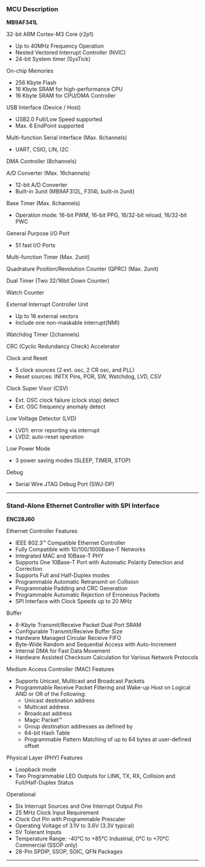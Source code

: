 ### <a name="MB9AF314L"></a>MCU Description ##
**MB9AF341L**  

32-bit ARM Cortex-M3 Core (r2p1)  
 - Up to 40MHz Frequency Operation  
 - Nested Vectored Interrupt Controller (NVIC)  
 - 24-bit System timer (SysTick)

On-chip Memories  
 - 256 Kbyte Flash  
 -  16 Kbyte SRAM for high-performance CPU  
 -  16 Kbyte SRAM for CPU/DMA Controller

USB Interface (Device / Host)  
 - USB2.0 Full/Low Speed supported  
 - Max. 6 EndPoint supported

Multi-function Serial Interface (Max. 8channels)  
 - UART, CSIO, LIN, I2C

DMA Controller (8channels)

A/D Converter (Max. 16channels)  
 - 12-bit A/D Converter  
 - Built-in 3unit  (MB9AF312L, F314L built-in 2unit)

Base Timer (Max. 8channels)  
 - Operation mode: 16-bit PWM, 16-bit PPG, 16/32-bit reload, 16/32-bit PWC

General Purpose I/O Port  
 - 51 fast I/O Ports

Multi-function Timer (Max. 2unit)

Quadrature Position/Revolution Counter (QPRC) (Max. 2unit)

Dual Timer (Two 32/16bit Down Counter)

Watch Counter

External Interrupt Controller Unit  
 - Up to 16 external vectors  
 - Include one non-maskable interrupt(NMI)

Watchdog Timer (2channels)

CRC (Cyclic Redundancy Check) Accelerator

Clock and Reset  
 - 5 clock sources (2 ext. osc, 2 CR osc, and PLL)  
 - Reset sources: INITX Pins, POR, SW, Watchdog, LVD, CSV

Clock Super Visor (CSV)  
 - Ext. OSC clock failure (clock stop) detect  
 - Ext. OSC frequency anomaly detect

Low Voltage Detector (LVD)  
 - LVD1: error reporting via interrupt  
 - LVD2: auto-reset operation

Low Power Mode  
 - 3 power saving modes (SLEEP, TIMER, STOP)

Debug  
 - Serial Wire JTAG Debug Port (SWJ-DP)

----------
### <a name="AX88796C"></a>Stand-Alone Ethernet Controller with SPI Interface 
**ENC28J60**  

Ethernet Controller Features  

- IEEE 802.3™ Compatible Ethernet Controller
- Fully Compatible with 10/100/1000Base-T Networks
- Integrated MAC and 10Base-T PHY
- Supports One 10Base-T Port with Automatic Polarity Detection and Correction
- Supports Full and Half-Duplex modes
- Programmable Automatic Retransmit on Collision
- Programmable Padding and CRC Generation
- Programmable Automatic Rejection of Erroneous Packets
- SPI Interface with Clock Speeds up to 20 MHz

Buffer  

- 8-Kbyte Transmit/Receive Packet Dual Port SRAM
- Configurable Transmit/Receive Buffer Size
- Hardware Managed Circular Receive FIFO
- Byte-Wide Random and Sequential Access with Auto-Increment
- Internal DMA for Fast Data Movement
- Hardware Assisted Checksum Calculation for Various Network Protocols

Medium Access Controller (MAC) Features  

- Supports Unicast, Multicast and Broadcast Packets
- Programmable Receive Packet Filtering and Wake-up Host on Logical AND or OR of the Following:
	- Unicast destination address
	- Multicast address
	- Broadcast address
	- Magic Packet™
	- Group destination addresses as defined by
	- 64-bit Hash Table
	- Programmable Pattern Matching of up to 64 bytes at user-defined offset

Physical Layer (PHY) Features  

- Loopback mode
- Two Programmable LED Outputs for LINK, TX, RX, Collision and Full/Half-Duplex Status  

Operational  

- Six Interrupt Sources and One Interrupt Output Pin
- 25 MHz Clock Input Requirement
- Clock Out Pin with Programmable Prescaler
- Operating Voltage of 3.1V to 3.6V (3.3V typical)
- 5V Tolerant Inputs
- Temperature Range: -40°C to +85°C Industrial, 0°C to +70°C Commercial (SSOP only)
- 28-Pin SPDIP, SSOP, SOIC, QFN Packages  


----------
